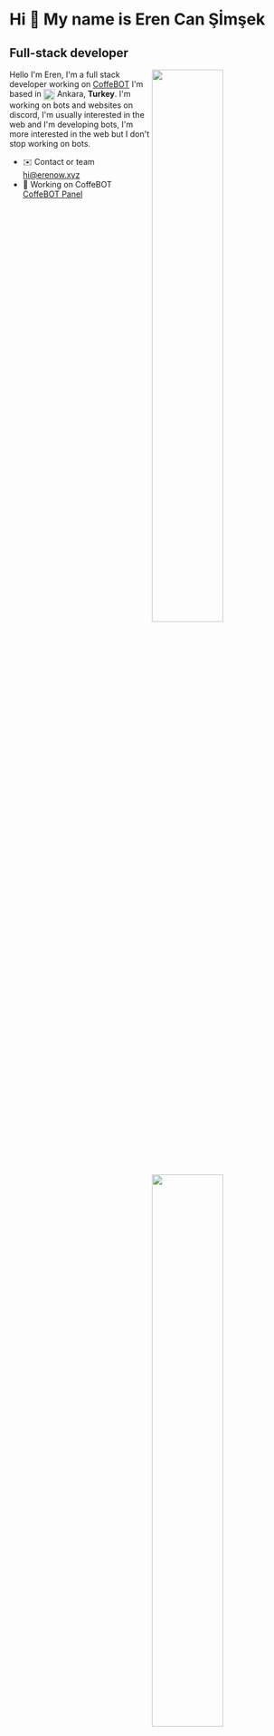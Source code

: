 Hi 👋 My name is Eren Can Şİmşek
===========================

Full-stack developer
--------------------

<img width="50%" align="right" src="https://github-widgetbox.vercel.app/api/profile?username=erenow&data=followers,repositories,stars,commits&theme=darkmode">
<img width="50%" height="1px" align="right" src="https://i.imgur.com/DkKayja.png">
<img width="50%" align="right" src="https://github-widgetbox.vercel.app/api/skills?languages=js,kotlin,html,css,nodejs,java,php&theme=darkmode">

Hello I'm Eren, I'm a full stack developer working on [CoffeBOT](coffebot.xyz)
I'm based in <img width="20" height="20" align="center" src="https://i.imgur.com/ff547ZT.png"> Ankara, **Turkey**. I'm working on bots and websites on discord, I'm usually interested in the web and I'm developing bots, I'm more interested in the web but I don't stop working on bots.

- ✉️ Contact or team [hi@erenow.xyz](mailto:hi@erenow.xyz)
- 🚀 Working on CoffeBOT [CoffeBOT Panel](coffebot.xyz/panel)

